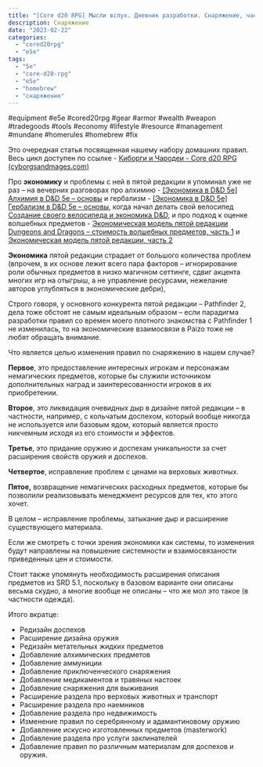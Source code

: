 ```yaml
---
title: "[Core d20 RPG] Мысли вслух. Дневник разработки. Снаряжение, часть 1"
description: Снаряжение
date: "2023-02-22"
categories: 
  - "cored20rpg"
  - "e5e"
tags: 
  - "5e"
  - "core-d20-rpg"
  - "e5e"
  - "homebrew"
  - "снаряжение"
---
```


#equipment #e5e #cored20rpg #gear #armor #wealth #weapon #tradegoods #tools #economy #lifestyle #resource #management #mundane #homerules #homebrew #fix

Это очередная статья посвященная нашему набору домашних правил. Весь цикл доступен по ссылке - [Киборги и Чародеи - Core d20 RPG (cyborgsandmages.com)](https://cyborgsandmages.com/category/articles/our-materials/cored20rpg/)

Про **экономику** и проблемы с ней в пятой редакции я упоминал уже не раз – на вечерних разговорах про алхимию - [\[Экономика в D&D 5e\] Алхимия в D&D 5e – основы](https://cyborgsandmages.com/2022/03/%d0%ad%d0%ba%d0%be%d0%bd%d0%be%d0%bc%d0%b8%d0%ba%d0%b0-%d0%b2-dd-5e-%d0%90%d0%bb%d1%85%d0%b8%d0%bc%d0%b8%d1%8f-%d0%b2-dd-5e-%d0%be%d1%81%d0%bd%d0%be%d0%b2%d1%8b/) и гербализм - [\[Экономика в D&D 5e\] Гербализм в D&D 5e – основы](https://cyborgsandmages.com/2022/04/economics-dnd-5e-herbalism/), когда начал делать свой велосипед [Создание своего велосипеда и экономика D&D](https://cyborgsandmages.com/2022/05/spell-scrolls-5e-and-doing-something-e5e/), и про подход к оценке волшебных предметов - [Экономическая модель пятой редакции Dungeons and Dragons – стоимость волшебных предметов, часть 1](https://cyborgsandmages.com/2022/07/dnd-economy-part-1/) и [Экономическая модель пятой редакции, часть 2](https://cyborgsandmages.com/2022/08/ekonomicheskaya-model-pyatoj-redakczii-chast-2/)

**Экономика** пятой редакции страдает от большого количества проблем (впрочем, в их основе лежит всего пара факторов – игнорирование роли обычных предметов в низко магичном сеттинге, сдвиг акцента многих игр на отыгрыш, а не управление ресурсами, нежелание авторов углубляться в экономические дебри),

Строго говоря, у основного конкурента пятой редакции – Pathfinder 2, дела тоже обстоят не самым идеальным образом – если парадигма разработки правил со времен моего плотного знакомства с Pathfinder 1 не изменилась, то на экономические взаимосвязи в Paizo тоже не любят обращать внимание.

Что является целью изменения правил по снаряжению в нашем случае?

**Первое**, это предоставление интересных игрокам и персонажам немагических предметов, которые бы служили источником дополнительных наград и заинтересованности игроков в их приобретении.

**Второе**, это ликвидация очевидных дыр в дизайне пятой редакции – в частности, например, с кольчатым доспехом, который вообще никогда не используется или базовым ядом, который является просто никчемным исходя из его стоимости и эффектов.

**Третье**, это придание оружию и доспехам уникальности за счет расширения свойств оружия и доспехов.

**Четвертое**, исправление проблем с ценами на верховых животных.

**Пятое,** возвращение немагических расходных предметов, которые бы позволили реализовывать менеджмент ресурсов для тех, кто этого хочет.

В целом – исправление проблемы, затыкание дыр и расширение существующего материала.

Если же смотреть с точки зрения экономики как системы, то изменения будут направлены на повышение системности и взаимосвязаности приведенных цен и стоимости.

Стоит также упомянуть необходимость расширения описания предметов из SRD 5.1, поскольку в базовом варианте они описаны весьма скудно, а многие вообще не описаны – что же мол это такое (в частности одежда).

Итого вкратце:

- Редизайн доспехов
- Расширение дизайна оружия
- Редизайн метательных жидких предметов
- Добавление алхимических предметов
- Добавление аммуниции
- Добавление приключенческого снаряжения
- Добавление медикаментов и травяных настоек
- Добавление снаряжения для выживания
- Расширение раздела про верховых животных и транспорт
- Расширение раздела про наемников
- Добавление раздела про недвижимость
- Изменение правил по серебрянному и адамантиновому оружию
- Добавление искусно изготовленных предметов (masterwork)
- Добавление раздела про услуги заклинателей
- Добавление правил по различным материалам для доспехов и оружия.
